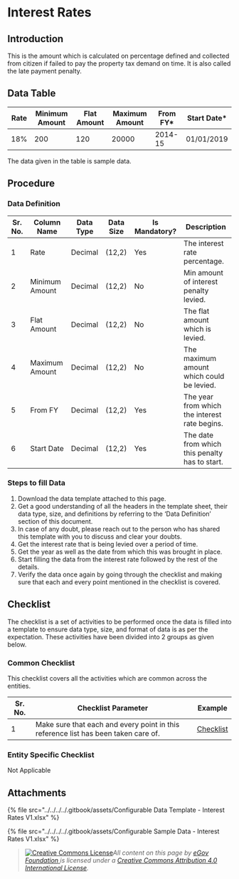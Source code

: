 # Interest Rates

## Introduction <a href="#introduction" id="introduction"></a>

This is the amount which is calculated on percentage defined and collected from citizen if failed to pay the property tax demand on time. It is also called the late payment penalty.

## Data Table <a href="#data-table" id="data-table"></a>

| Rate | Minimum Amount | Flat Amount | Maximum Amount | From FY\* | Start Date\* |
| ---- | -------------- | ----------- | -------------- | --------- | ------------ |
| 18%  | 200            | 120         | 20000          | 2014-15   | 01/01/2019   |

The data given in the table is sample data.

## Procedure <a href="#procedure" id="procedure"></a>

### Data Definition <a href="#data-definition" id="data-definition"></a>

| Sr. No. | Column Name    | Data Type | Data Size | Is Mandatory? | Description                                    |
| ------- | -------------- | --------- | --------- | ------------- | ---------------------------------------------- |
| 1       | Rate           | Decimal   | (12,2)    | Yes           | The interest rate percentage.                  |
| 2       | Minimum Amount | Decimal   | (12,2)    | No            | Min amount of interest penalty levied.         |
| 3       | Flat Amount    | Decimal   | (12,2)    | No            | The flat amount which is levied.               |
| 4       | Maximum Amount | Decimal   | (12,2)    | No            | The maximum amount which could be levied.      |
| 5       | From FY        | Decimal   | (12,2)    | Yes           | The year from which the interest rate begins.  |
| 6       | Start Date     | Decimal   | (12,2)    | Yes           | The date from which this penalty has to start. |

### Steps to fill Data <a href="#steps-to-fill-data" id="steps-to-fill-data"></a>

1. Download the data template attached to this page.
2. Get a good understanding of all the headers in the template sheet, their data type, size, and definitions by referring to the ‘Data Definition’ section of this document.
3. In case of any doubt, please reach out to the person who has shared this template with you to discuss and clear your doubts.
4. Get the interest rate that is being levied over a period of time.
5. Get the year as well as the date from which this was brought in place.
6. Start filling the data from the interest rate followed by the rest of the details.
7. Verify the data once again by going through the checklist and making sure that each and every point mentioned in the checklist is covered.

## Checklist <a href="#checklist" id="checklist"></a>

The checklist is a set of activities to be performed once the data is filled into a template to ensure data type, size, and format of data is as per the expectation. These activities have been divided into 2 groups as given below.

### Common Checklist <a href="#common-checklist" id="common-checklist"></a>

This checklist covers all the activities which are common across the entities.

| Sr. No. | Checklist Parameter                                                                | Example                                                                                                                      |
| ------- | ---------------------------------------------------------------------------------- | ---------------------------------------------------------------------------------------------------------------------------- |
| 1       | Make sure that each and every point in this reference list has been taken care of. | ​[Checklist](https://docs.digit.org/configure-digit/configuring-master-data-templates/module-setup/common-config/checklist)​ |

### Entity Specific Checklist <a href="#entity-specific-checklist" id="entity-specific-checklist"></a>

Not Applicable

## Attachments <a href="#attachments" id="attachments"></a>

{% file src="../../../../.gitbook/assets/Configurable Data Template - Interest Rates V1.xlsx" %}

{% file src="../../../../.gitbook/assets/Configurable Sample Data - Interest Rates V1.xlsx" %}

> [![Creative Commons License](https://i.creativecommons.org/l/by/4.0/80x15.png)](http://creativecommons.org/licenses/by/4.0/)_All content on this page by_ [_eGov Foundation_ ](https://egov.org.in/)_is licensed under a_ [_Creative Commons Attribution 4.0 International License_](http://creativecommons.org/licenses/by/4.0/)_._
